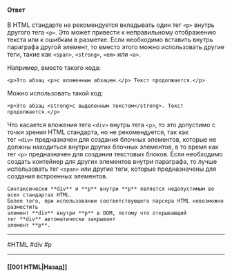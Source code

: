 #### Ответ

В HTML стандарте не рекомендуется вкладывать один тег `<p>` внутрь другого тега `<p>`. Это может привести к неправильному отображению текста или к ошибкам в разметке. Если необходимо вставить внутрь параграфа другой элемент, то вместо этого можно использовать другие теги, такие как `<span>`, `<strong>`, `<em>` или `<a>`.

Например, вместо такого кода:

```
<p>Это абзац <p>с вложенным абзацем.</p> Текст продолжается.</p>
```

Можно использовать такой код:

```
<p>Это абзац <strong>с выделенным текстом</strong>. Текст продолжается.</p>
```

Что касается вложения тега `<div>` внутрь тега `<p>`, то это допустимо с точки зрения HTML стандарта, но не рекомендуется, так как тег `<div>` предназначен для создания блочных элементов, которые не должны находиться внутри других блочных элементов, в то время как тег `<p>` предназначен для создания текстовых блоков. Если необходимо создать контейнер для других элементов внутри параграфа, то лучше использовать тег `<span>` или другие теги, которые предназначены для создания встроенных элементов.

```
Синтаксически **div** и **p** внутри **p** является недопустимым во всех стандартах HTML. 
Более того, при использовании соответствующего парсера HTML невозможно разместить 
элемент **div** внутри **p** в DOM, потому что открывающий тег **div** автоматически закрывает 
элемент **p**.
```
___
#HTML #div #p

___

#### [[001 HTML|Назад]]